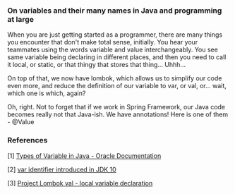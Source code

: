### On variables and their many names in Java and programming at large

When you are just getting started as a programmer, there are many things you encounter 
that don't make total sense, initially. You hear your teammates using the words variable 
and value interchangeably. You see same variable being declaring in different places, and 
then you need to call it local, or static, or that thingy that stores that thing... Uhhh...

On top of that, we now have lombok, which allows us to simplify our code even more, and 
reduce the definition of our variable to var, or val, or... wait, which one is which, again?

Oh, right. Not to forget that if we work in Spring Framework, our Java code becomes really 
not that Java-ish. We have annotations! Here is one of them - @Value





### References
[1] [Types of Variable in Java - Oracle Documentation](https://docs.oracle.com/javase/tutorial/java/nutsandbolts/variables.html)

[2] [var identifier introduced in JDK 10](https://docs.oracle.com/javase/10/language/toc.htm#JSLAN-GUID-7D5FDD65-ACE4-4B3C-80F4-CC01CBD211A4)

[3] [Project Lombok val - local variable declaration](https://projectlombok.org/features/val)